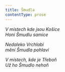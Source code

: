 ```yaml
---
title: Šmudla
contentType: prose
---
```


<section>

_V místech kde jsou Košice  
Honí Šmudlu samice_

_Nedaleko Vrchlabí  
mění Šmudla pohlaví_

_V místech, kde je Třeboň  
Už ho Šmudlo nehoň_

</section>
